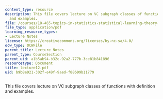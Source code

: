 ```yaml
---
content_type: resource
description: This file covers lecture on VC subgraph classes of functions with definition
  and examples.
file: /courses/18-465-topics-in-statistics-statistical-learning-theory-spring-2007/b9b8e921302fe49f9aedf88699b11779_lecture12.pdf
file_type: application/pdf
learning_resource_types:
- Lecture Notes
license: https://creativecommons.org/licenses/by-nc-sa/4.0/
ocw_type: OCWFile
parent_title: Lecture Notes
parent_type: CourseSection
parent_uid: a1b5ab94-b32e-92a2-777b-3ce81b841896
resourcetype: Document
title: lecture12.pdf
uid: b9b8e921-302f-e49f-9aed-f88699b11779
---
```

This file covers lecture on VC subgraph classes of functions with definition and examples.